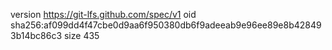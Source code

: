 version https://git-lfs.github.com/spec/v1
oid sha256:af099dd4f47cbe0d9aa6f950380db6f9adeeab9e96ee89e8b428493b14bc86c3
size 435
